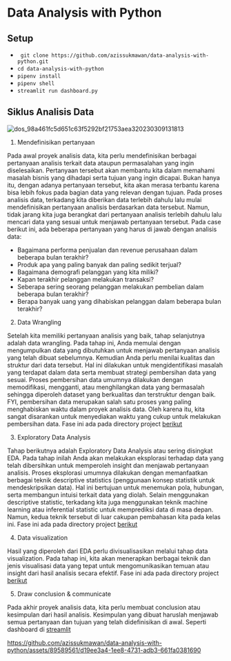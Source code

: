 # Data Analysis with Python

## Setup

- ``` git clone https://github.com/azissukmawan/data-analysis-with-python.git```
- ``` cd data-analysis-with-python ```
- ``` pipenv install ```
- ``` pipenv shell ```
- ``` streamlit run dashboard.py ```

## Siklus Analisis Data
![dos_98a461fc5d651c63f5292bf21753aea320230309131813](https://github.com/azissukmawan/data-analysis-with-python/assets/89589561/b01a6fbe-6783-49cc-bc1b-371b5e2376c1)

1. Mendefinisikan pertanyaan
   
Pada awal proyek analisis data, kita perlu mendefinisikan berbagai pertanyaan analisis terkait data ataupun permasalahan yang ingin diselesaikan.
Pertanyaan tersebut akan membantu kita dalam memahami masalah bisnis yang dihadapi serta tujuan yang ingin dicapai.
Bukan hanya itu, dengan adanya pertanyaan tersebut, kita akan merasa terbantu karena bisa lebih fokus pada bagian data yang relevan dengan tujuan.
Pada proses analisis data, terkadang kita diberikan data terlebih dahulu lalu mulai mendefinisikan pertanyaan analisis berdasarkan data tersebut. 
Namun, tidak jarang kita juga berangkat dari pertanyaan analisis terlebih dahulu lalu mencari data yang sesuai untuk menjawab pertanyaan tersebut.
Pada case berikut ini, ada beberapa pertanyaan yang harus di jawab dengan analisis data:
- Bagaimana performa penjualan dan revenue perusahaan dalam beberapa bulan terakhir?
- Produk apa yang paling banyak dan paling sedikit terjual?
- Bagaimana demografi pelanggan yang kita miliki?
- Kapan terakhir pelanggan melakukan transaksi?
- Seberapa sering seorang pelanggan melakukan pembelian dalam beberapa bulan terakhir?
- Berapa banyak uang yang dihabiskan pelanggan dalam beberapa bulan terakhir? 

2. Data Wrangling

Setelah kita memiliki pertanyaan analisis yang baik, tahap selanjutnya adalah data wrangling.
Pada tahap ini, Anda memulai dengan mengumpulkan data yang dibutuhkan untuk menjawab pertanyaan analisis yang telah dibuat sebelumnya.
Kemudian Anda perlu menilai kualitas dan struktur dari data tersebut.
Hal ini dilakukan untuk mengidentifikasi masalah yang terdapat dalam data serta membuat strategi pembersihan data yang sesuai.
Proses pembersihan data umumnya dilakukan dengan memodifikasi, mengganti, atau menghilangkan data yang bermasalah sehingga diperoleh dataset yang berkualitas dan terstruktur dengan baik.
FYI, pembersihan data merupakan salah satu proses yang paling menghabiskan waktu dalam proyek analisis data.
Oleh karena itu, kita sangat disarankan untuk menyediakan waktu yang cukup untuk melakukan pembersihan data.
Fase ini ada pada directory project [berikut](https://github.com/azissukmawan/data-analysis-with-python/blob/main/data-wrangling/notebook.ipynb)

3. Exploratory Data Analysis

Tahap berikutnya adalah Exploratory Data Analysis atau sering disingkat EDA.
Pada tahap inilah Anda akan melakukan eksplorasi terhadap data yang telah dibersihkan untuk memperoleh insight dan menjawab pertanyaan analisis.
Proses eksplorasi umumnya dilakukan dengan memanfaatkan berbagai teknik descriptive statistics (penggunaan konsep statistik untuk mendeskripsikan data).
Hal ini bertujuan untuk menemukan pola, hubungan, serta membangun intuisi terkait data yang diolah.
Selain menggunakan descriptive statistic, terkadang kita juga menggunakan teknik machine learning atau inferential statistic untuk memprediksi data di masa depan.
Namun, kedua teknik tersebut di luar cakupan pembahasan kita pada kelas ini.
Fase ini ada pada directory project [berikut](https://github.com/azissukmawan/data-analysis-with-python/blob/main/Exploratory-Data-Analysis/notebook.ipynb)

4. Data visualization
   
Hasil yang diperoleh dari EDA perlu divisualisasikan melalui tahap data visualization.
Pada tahap ini, kita akan menerapkan berbagai teknik dan jenis visualisasi data yang tepat untuk mengomunikasikan temuan atau insight dari hasil analisis secara efektif.
Fase ini ada pada directory project [berikut](https://github.com/azissukmawan/data-analysis-with-python/blob/main/Data-Visualization/notebook.ipynb)

5. Draw conclusion & communicate
   
Pada akhir proyek analisis data, kita perlu membuat conclusion atau kesimpulan dari hasil analisis.
Kesimpulan yang dibuat haruslah menjawab semua pertanyaan dan tujuan yang telah didefinisikan di awal.
Seperti dashboard di [streamlit](https://github.com/azissukmawan/data-analysis-with-python/blob/main/dashboard.py)

https://github.com/azissukmawan/data-analysis-with-python/assets/89589561/d19ee3a4-1ee8-4731-adb3-661fa0381690






